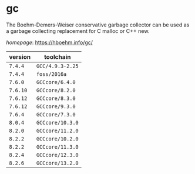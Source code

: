 # gc

The Boehm-Demers-Weiser conservative garbage collector can be used as a garbage collecting   replacement for C malloc or C++ new.

*homepage*: <https://hboehm.info/gc/>

version | toolchain
--------|----------
``7.4.4`` | ``GCC/4.9.3-2.25``
``7.4.4`` | ``foss/2016a``
``7.6.0`` | ``GCCcore/6.4.0``
``7.6.10`` | ``GCCcore/8.2.0``
``7.6.12`` | ``GCCcore/8.3.0``
``7.6.12`` | ``GCCcore/9.3.0``
``7.6.4`` | ``GCCcore/7.3.0``
``8.0.4`` | ``GCCcore/10.3.0``
``8.2.0`` | ``GCCcore/11.2.0``
``8.2.2`` | ``GCCcore/10.2.0``
``8.2.2`` | ``GCCcore/11.3.0``
``8.2.4`` | ``GCCcore/12.3.0``
``8.2.6`` | ``GCCcore/13.2.0``

